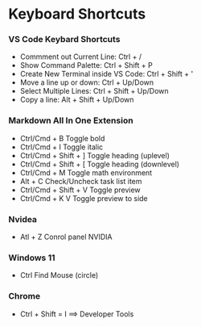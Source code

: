 # Keyboard Shortcuts

### VS Code Keybard Shortcuts

- Commment out Current Line: Ctrl + /
- Show Command Palette: Ctrl + Shift + P
- Create New Terminal inside VS Code: Ctrl + Shift + '
- Move a line up or down: Ctrl + Up/Down
- Select Multiple Lines: Ctrl + Shift + Up/Down
- Copy a line: Alt + Shift + Up/Down


### Markdown All In One Extension

- Ctrl/Cmd + B	Toggle bold
- Ctrl/Cmd + I	Toggle italic
- Ctrl/Cmd + Shift + ]	Toggle heading (uplevel)
- Ctrl/Cmd + Shift + [	Toggle heading (downlevel)
- Ctrl/Cmd + M	Toggle math environment
- Alt + C	Check/Uncheck task list item
- Ctrl/Cmd + Shift + V	Toggle preview
- Ctrl/Cmd + K V	Toggle preview to side

### Nvidea

- Atl + Z Conrol panel NVIDIA

### Windows 11

- Ctrl       Find Mouse (circle)

### Chrome

- Ctrl + Shift = I ==> Developer Tools